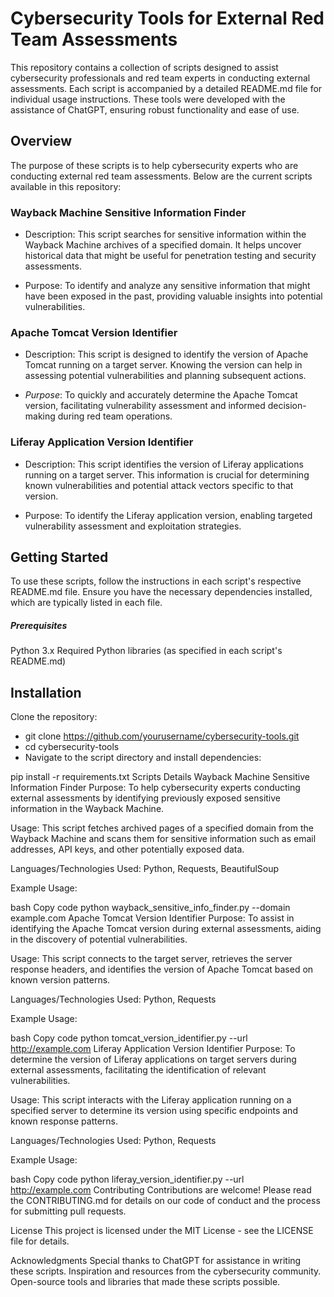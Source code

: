 # Cybersecurity Tools for External Red Team Assessments
This repository contains a collection of scripts designed to assist cybersecurity professionals and red team experts in conducting external assessments. Each script is accompanied by a detailed README.md file for individual usage instructions. These tools were developed with the assistance of ChatGPT, ensuring robust functionality and ease of use.

## Overview
The purpose of these scripts is to help cybersecurity experts who are conducting external red team assessments. Below are the current scripts available in this repository:

### Wayback Machine Sensitive Information Finder
- Description: This script searches for sensitive information within the Wayback Machine archives of a specified domain. It helps uncover historical data that might be useful for penetration testing and security assessments.

- Purpose: To identify and analyze any sensitive information that might have been exposed in the past, providing valuable insights into potential vulnerabilities.

### Apache Tomcat Version Identifier
- Description: This script is designed to identify the version of Apache Tomcat running on a target server. Knowing the version can help in assessing potential vulnerabilities and planning subsequent actions.

- *Purpose*: To quickly and accurately determine the Apache Tomcat version, facilitating vulnerability assessment and informed decision-making during red team operations.

### Liferay Application Version Identifier
- Description: This script identifies the version of Liferay applications running on a target server. This information is crucial for determining known vulnerabilities and potential attack vectors specific to that version.

- Purpose: To identify the Liferay application version, enabling targeted vulnerability assessment and exploitation strategies.

## Getting Started
To use these scripts, follow the instructions in each script's respective README.md file. Ensure you have the necessary dependencies installed, which are typically listed in each file.

##### Prerequisites
Python 3.x
Required Python libraries (as specified in each script's README.md)
## Installation
Clone the repository:
- git clone https://github.com/yourusername/cybersecurity-tools.git
- cd cybersecurity-tools
- Navigate to the script directory and install dependencies:

pip install -r requirements.txt
Scripts Details
Wayback Machine Sensitive Information Finder
Purpose: To help cybersecurity experts conducting external assessments by identifying previously exposed sensitive information in the Wayback Machine.

Usage: This script fetches archived pages of a specified domain from the Wayback Machine and scans them for sensitive information such as email addresses, API keys, and other potentially exposed data.

Languages/Technologies Used: Python, Requests, BeautifulSoup

Example Usage:

bash
Copy code
python wayback_sensitive_info_finder.py --domain example.com
Apache Tomcat Version Identifier
Purpose: To assist in identifying the Apache Tomcat version during external assessments, aiding in the discovery of potential vulnerabilities.

Usage: This script connects to the target server, retrieves the server response headers, and identifies the version of Apache Tomcat based on known version patterns.

Languages/Technologies Used: Python, Requests

Example Usage:

bash
Copy code
python tomcat_version_identifier.py --url http://example.com
Liferay Application Version Identifier
Purpose: To determine the version of Liferay applications on target servers during external assessments, facilitating the identification of relevant vulnerabilities.

Usage: This script interacts with the Liferay application running on a specified server to determine its version using specific endpoints and known response patterns.

Languages/Technologies Used: Python, Requests

Example Usage:

bash
Copy code
python liferay_version_identifier.py --url http://example.com
Contributing
Contributions are welcome! Please read the CONTRIBUTING.md for details on our code of conduct and the process for submitting pull requests.

License
This project is licensed under the MIT License - see the LICENSE file for details.

Acknowledgments
Special thanks to ChatGPT for assistance in writing these scripts.
Inspiration and resources from the cybersecurity community.
Open-source tools and libraries that made these scripts possible.

